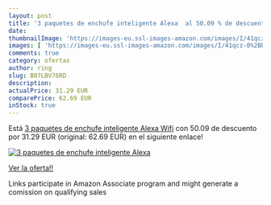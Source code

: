 ```yaml
---
layout: post
title: '3 paquetes de enchufe inteligente Alexa  al 50.09 % de descuento'
date: 
thumbnailImage: 'https://images-eu.ssl-images-amazon.com/images/I/41qcz-0%2Bb-L._SL200_.jpg'
images: [ 'https://images-eu.ssl-images-amazon.com/images/I/41qcz-0%2Bb-L._SL200_.jpg' ]
comments: true
category: ofertas
author: ring
slug: B07LBV76RD
description:
actualPrice: 31.29 EUR
comparePrice: 62.69 EUR
inStock: true
---
```


Está [3 paquetes de enchufe inteligente Alexa Wifi](https://www.amazon.es/dp/B07LBV76RD/?tag=tolees-21) con 50.09 de descuento por 31.29 EUR (original: 62.69 EUR) en el siguiente enlace!

[![3 paquetes de enchufe inteligente Alexa ](https://images-eu.ssl-images-amazon.com/images/I/41qcz-0%2Bb-L._SL200_.jpg)](https://www.amazon.es/dp/B07LBV76RD/?tag=tolees-21)

[Ver la oferta!!](https://www.amazon.es/dp/B07LBV76RD/?tag=tolees-21)

Links participate in Amazon Associate program and might generate a comission on qualifying sales


